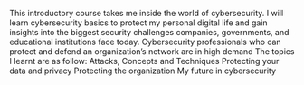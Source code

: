This introductory course takes me inside the world of cybersecurity. 
I will learn cybersecurity basics to protect my personal digital life and gain insights into the biggest security challenges companies, governments, and educational institutions face today. 
Cybersecurity professionals who can protect and defend an organization’s network are in high demand
The topics I learnt are as follow:
Attacks, Concepts and Techniques
Protecting your data and privacy
Protecting the organization 
My future in cybersecurity 
